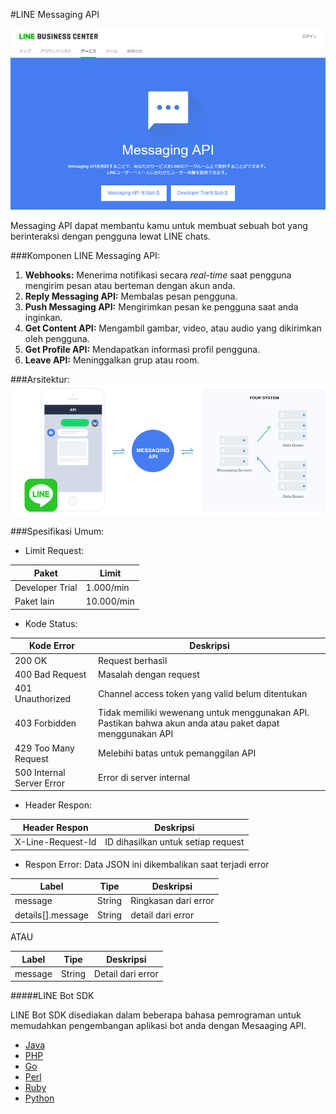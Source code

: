#LINE Messaging API

![MessAPI](img/20160930132259.png)

Messaging API dapat membantu kamu untuk membuat sebuah bot yang berinteraksi dengan pengguna lewat LINE chats.

###Komponen LINE Messaging API:

1. **Webhooks:** Menerima notifikasi secara _real-time_ saat pengguna mengirim pesan atau berteman dengan akun anda.
2. **Reply Messaging API:** Membalas pesan pengguna.
3. **Push Messaging API:** Mengirimkan pesan ke pengguna saat anda inginkan.
4. **Get Content API:** Mengambil gambar, video, atau audio yang dikirimkan oleh pengguna.
5. **Get Profile API:** Mendapatkan informasi profil pengguna.
6. **Leave API:** Meninggalkan grup atau room.

###Arsitektur:
![Arch](img/bottrial-fig1.png)


###Spesifikasi Umum:
* Limit Request: 

Paket | Limit
------------ | -------------
Developer Trial | 1.000/min
Paket lain | 10.000/min

* Kode Status:

Kode Error | Deskripsi
------------ | -------------
200 OK | Request berhasil
400 Bad Request | Masalah dengan request
401 Unauthorized | Channel access token yang valid belum ditentukan
403 Forbidden | Tidak memiliki wewenang untuk menggunakan API. Pastikan bahwa akun anda atau paket dapat menggunakan API
429 Too Many Request | Melebihi batas untuk pemanggilan API
500 Internal Server Error | Error di server internal

* Header Respon:

Header Respon | Deskripsi
------------ | -------------
X-Line-Request-Id | ID dihasilkan untuk setiap request

* Respon Error: Data JSON ini dikembalikan saat terjadi error

Label | Tipe  | Deskripsi
------------ | ------------ | -------------
message | String | Ringkasan dari error
details[].message | String | detail dari error

ATAU

Label | Tipe  | Deskripsi
------------ | ------------ | -------------
message | String | Detail dari error

#####LINE Bot SDK

LINE Bot SDK disediakan dalam beberapa bahasa pemrograman untuk memudahkan pengembangan aplikasi bot anda dengan Mesaaging API. 

* [Java](https://github.com/line/line-bot-sdk-java)
* [PHP](https://github.com/line/line-bot-sdk-php)
* [Go](https://github.com/line/line-bot-sdk-go)
* [Perl](https://github.com/line/line-bot-sdk-perl)
* [Ruby](https://github.com/line/line-bot-sdk-ruby)
* [Python](https://github.com/line/line-bot-sdk-python)